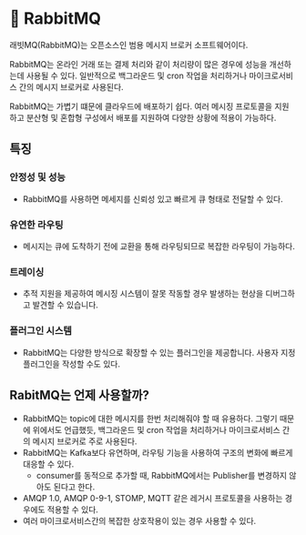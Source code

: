 # 🐇 RabbitMQ

래빗MQ(RabbitMQ)는 오픈소스인 범용 메시지 브로커 소프트웨어이다.

RabbitMQ는 온라인 거래 또는 결제 처리와 같이 처리량이 많은 경우에 성능을 개선하는데 사용될 수 있다. 일반적으로 백그라운드 및 cron 작업을 처리하거나 마이크로서비스 간의 메시지 브로커로 사용된다.

RabbitMQ는 가볍기 떄문에 클라우드에 배포하기 쉽다. 여러 메시징 프로토콜을 지원하고 분산형 및 혼합형 구성에서 배포를 지원하여 다양한 상황에 적용이 가능하다.

## 특징

### 안정성 및 성능
- RabbitMQ를 사용하면 메세지를 신뢰성 있고 빠르게 큐 형태로 전달할 수 있다.

### 유연한 라우팅
- 메시지는 큐에 도착하기 전에 교환을 통해 라우팅되므로 복잡한 라우팅이 가능하다.

### 트레이싱
- 추적 지원을 제공하여 메시징 시스템이 잘못 작동할 경우 발생하는 현상을 디버그하고 발견할 수 있습니다.

### 플러그인 시스템
- RabbitMQ는 다양한 방식으로 확장할 수 있는 플러그인을 제공합니다. 사용자 지정 플러그인을 작성할 수도 있다.

## RabitMQ는 언제 사용할까?

- RabbitMQ는 topic에 대한 메시지를 한번 처리해줘야 할 때 유용하다. 그렇기 때문에 위에서도 언급했듯, 백그라운드 및 cron 작업을 처리하거나 마이크로서비스 간의 메시지 브로커로 주로 사용된다.
- RabbitMQ는 Kafka보다 유연하며, 라우팅 기능을 사용하여 구조의 변화에 빠르게 대응할 수 있다.
    - consumer를 동적으로 추가할 때, RabbitMQ에서는 Publisher를 변경하지 않아도 된다고 한다.
- AMQP 1.0, AMQP 0-9-1, STOMP, MQTT 같은 레거시 프로토콜을 사용하는 경우에도 적용할 수 있다.
- 여러 마이크로서비스간의 복잡한 상호작용이 있는 경우 사용할 수 있다.